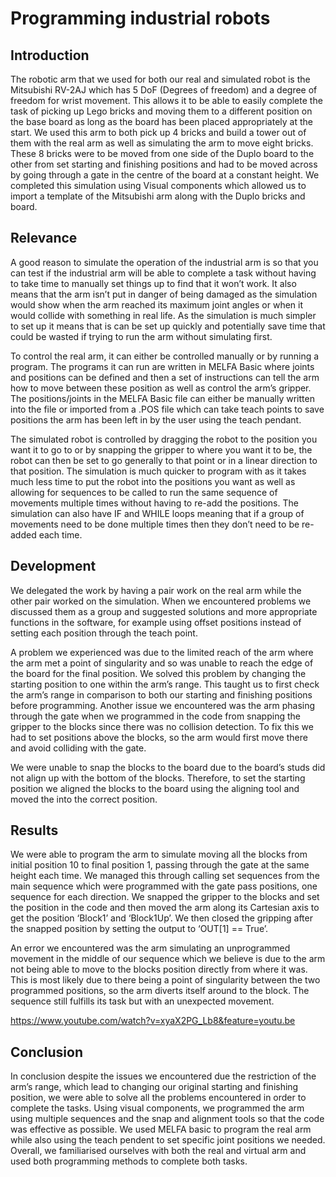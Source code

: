 # Programming industrial robots  

## Introduction  

The robotic arm that we used for both our real and simulated robot is the Mitsubishi RV-2AJ which has 5 DoF (Degrees of freedom) and a degree of freedom for wrist movement. This allows it to be able to easily complete the task of picking up Lego bricks and moving them to a different position on the base board as long as the board has been placed appropriately at the start. We used this arm to both pick up 4 bricks and build a tower out of them with the real arm as well as simulating the arm to move eight bricks. These 8 bricks were to be moved from one side of the Duplo board to the other from set starting and finishing positions and had to be moved across by going through a gate in the centre of the board at a constant height. We completed this simulation using Visual components which allowed us to import a template of the Mitsubishi arm along with the Duplo bricks and board.  

## Relevance  

A good reason to simulate the operation of the industrial arm is so that you can test if the industrial arm will be able to complete a task without having to take time to manually set things up to find that it won’t work. It also means that the arm isn’t put in danger of being damaged as the simulation would show when the arm reached its maximum joint angles or when it would collide with something in real life. As the simulation is much simpler to set up it means that is can be set up quickly and potentially save time that could be wasted if trying to run the arm without simulating first.  

To control the real arm, it can either be controlled manually or by running a program. The programs it can run are written in MELFA Basic where joints and positions can be defined and then a set of instructions can tell the arm how to move between these position as well as control the arm’s gripper. The positions/joints in the MELFA Basic file can either be manually written into the file or imported from a .POS file which can take teach points to save positions the arm has been left in by the user using the teach pendant.  

The simulated robot is controlled by dragging the robot to the position you want it to go to or by snapping the gripper to where you want it to be, the robot can then be set to go generally to that point or in a linear direction to that position. The simulation is much quicker to program with as it takes much less time to put the robot into the positions you want as well as allowing for sequences to be called to run the same sequence of movements multiple times without having to re-add the positions. The simulation can also have IF and WHILE loops meaning that if a group of movements need to be done multiple times then they don’t need to be re-added each time.  

## Development  

We delegated the work by having a pair work on the real arm while the other pair worked on the simulation. When we encountered problems we discussed them as a group and suggested solutions and more appropriate functions in the software, for example using offset positions instead of setting each position through the teach point.  

A problem we experienced was due to the limited reach of the arm where the arm met a point of singularity and so was unable to reach the edge of the board for the final position. We solved this problem by changing the starting position to one within the arm’s range. This taught us to first check the arm’s range in comparison to both our starting and finishing positions before programming. Another issue we encountered was the arm phasing through the gate when we programmed in the code from snapping the gripper to the blocks since there was no collision detection. To fix this we had to set positions above the blocks, so the arm would first move there and avoid colliding with the gate.  

We were unable to snap the blocks to the board due to the board’s studs did not align up with the bottom of the blocks. Therefore, to set the starting position we aligned the blocks to the board using the aligning tool and moved the into the correct position.  







## Results  

We were able to program the arm to simulate moving all the blocks from initial position 10 to final position 1, passing through the gate at the same height each time. We managed this through calling set sequences from the main sequence which were programmed with the gate pass positions, one sequence for each direction. We snapped the gripper to the blocks and set the position in the code and then moved the arm along its Cartesian axis to get the position ‘Block1’ and ‘Block1Up’. We then closed the gripping after the snapped position by setting the output to ‘OUT[1] == True’.  













An error we encountered was the arm simulating an unprogrammed movement in the middle of our sequence which we believe is due to the arm not being able to move to the blocks position directly from where it was. This is most likely due to there being a point of singularity between the two programmed positions, so the arm diverts itself around to the block. The sequence still fulfills its task but with an unexpected movement.  

https://www.youtube.com/watch?v=xyaX2PG_Lb8&feature=youtu.be  

## Conclusion  

In conclusion despite the issues we encountered due the restriction of the arm’s range, which lead to changing our original starting and finishing position, we were able to solve all the problems encountered in order to complete the tasks. Using visual components, we programmed the arm using multiple sequences and the snap and alignment tools so that the code was effective as possible. We used MELFA basic to program the real arm while also using the teach pendent to set specific joint positions we needed. Overall, we familiarised ourselves with both the real and virtual arm and used both programming methods to complete both tasks.  

